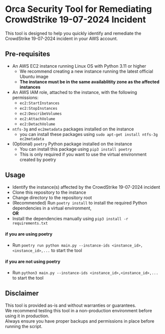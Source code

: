 # Orca Security Tool for Remediating CrowdStrike 19-07-2024 Incident #

This tool is designed to help you quickly identify and remediate the CrowdStrike 19-07-2024 incident in your AWS account.

## Pre-requisites ##
* An AWS EC2 instance running Linux OS with Python 3.11 or higher
  * We recommend creating a new instance running the latest official Ubuntu image
  * **The instance must be in the same availablitity zone as the affected instances**
* An AWS IAM role, attached to the instance, with the following permissions:
  * `ec2:StartInstances`
  * `ec2:StopInstances`
  * `ec2:DescribeVolumes`
  * `ec2:AttachVolume`
  * `ec2:DetachVolume`
* `ntfs-3g` and `ec2metadata` packages installed on the instance
  * you can install these packages using `sudo apt-get install ntfs-3g ec2metadata`
* (Optional) `poetry` Python package installed on the instance
  * You can install this package using `pip3 install poetry`
  * This is only required if you want to use the virtual environment created by poetry

## Usage ##
* Identify the instance(s) affected by the CrowdStrike 19-07-2024 incident 
* Clone this repository to the instance 
* Change directory to the repository root
* (Recommended) Run `poetry install` to install the required Python dependencies in a virtual environment,   
**OR**
* Install the dependencies manually using `pip3 install -r requirements.txt`
#### if you are using poetry ####
* Run `poetry run python main.py --instance-ids <instance_id>,<instance_id>,...` to start the tool
#### if you are not using poetry ####
* Run `python3 main.py --instance-ids <instance_id>,<instance_id>,...` to start the tool


## Disclaimer ##
This tool is provided as-is and without warranties or guarantees.  
We recommend testing this tool in a non-production environment before using it in production.  
Always ensure you have proper backups and permissions in place before running the script.
